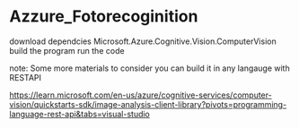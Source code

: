 ﻿# Azzure_Fotorecoginition
download dependcies Microsoft.Azure.Cognitive.Vision.ComputerVision
build the program 
run the code 


note: 
Some more materials to consider you can build it in any langauge with RESTAPI

https://learn.microsoft.com/en-us/azure/cognitive-services/computer-vision/quickstarts-sdk/image-analysis-client-library?pivots=programming-language-rest-api&tabs=visual-studio
